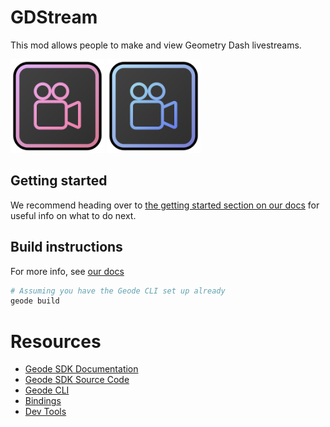# GDStream
This mod allows people to <cj>make</c> and <cr>view</c> Geometry Dash livestreams.

<img src="res/spr/logos/modLogo01.png" width="150" alt="GDStream logo (red/pink)" />
<img src="res/spr/logos/modLogo02.png" width="150" alt="GDStream logo (blue)" />

## Getting started
We recommend heading over to [the getting started section on our docs](https://docs.geode-sdk.org/getting-started/) for useful info on what to do next.

## Build instructions
For more info, see [our docs](https://docs.geode-sdk.org/getting-started/create-mod#build)
```sh
# Assuming you have the Geode CLI set up already
geode build
```

# Resources
* [Geode SDK Documentation](https://docs.geode-sdk.org/)
* [Geode SDK Source Code](https://github.com/geode-sdk/geode/)
* [Geode CLI](https://github.com/geode-sdk/cli)
* [Bindings](https://github.com/geode-sdk/bindings/)
* [Dev Tools](https://github.com/geode-sdk/DevTools)
